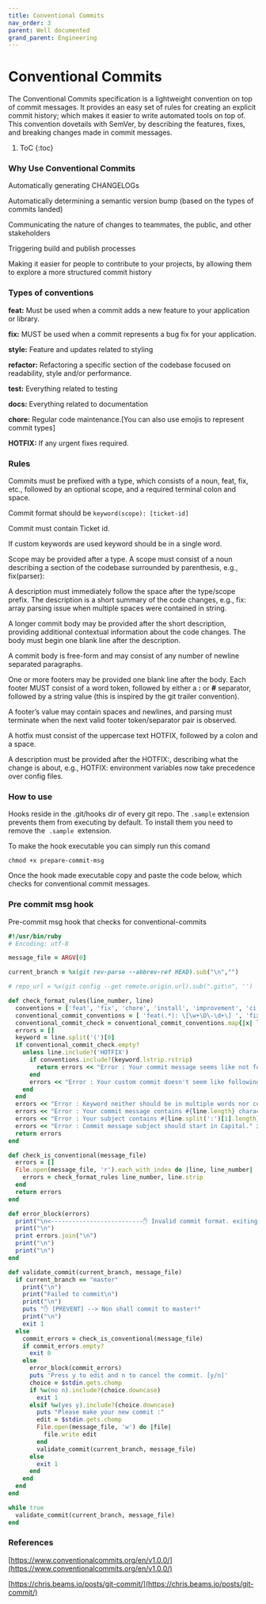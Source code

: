 ```yaml
---
title: Conventional Commits
nav_order: 3
parent: Well documented
grand_parent: Engineering
---
```


# Conventional Commits

The Conventional Commits specification is a lightweight convention on top of commit messages. It provides an easy set of rules for creating an explicit commit history; which makes it easier to write automated tools on top of. This convention dovetails with SemVer, by describing the features, fixes, and breaking changes made in commit messages.

1. ToC
{:toc}

### Why Use Conventional Commits

Automatically generating CHANGELOGs

Automatically determining a semantic version bump (based on the types of commits landed)

Communicating the nature of changes to teammates, the public, and other stakeholders

Triggering build and publish processes

Making it easier for people to contribute to your projects, by allowing them to explore a more structured commit history

### Types of conventions

<b>feat:</b> 	  Must be used when a commit adds a new feature to your application or library.

<b>fix:</b> 	  MUST be used when a commit represents a bug fix for your application.

<b>style:</b> 	  Feature and updates related to styling

<b>refactor:</b>  Refactoring a specific section of the codebase focused on readability, style and/or performance.

<b>test:</b>      Everything related to testing

<b>docs:</b>      Everything related to documentation

<b>chore:</b>     Regular code maintenance.[You can also use emojis to represent commit types]

<b>HOTFIX:</b>    If any urgent fixes required.

### Rules

Commits must be prefixed with a type, which consists of a noun, feat, fix, etc., followed by an optional scope, and a required terminal colon and space.

Commit format should be <code>keyword(scope): [ticket-id] </code>

Commit must contain Ticket id.

If custom keywords are used keyword should be in a single word.

Scope may be provided after a type. A scope must consist of a noun describing a section of the codebase surrounded by parenthesis, e.g., fix(parser):

A description must immediately follow the space after the type/scope prefix. The description is a short summary of the code changes, e.g., fix: array parsing issue when multiple spaces were contained in string.

A longer commit body may be provided after the short description, providing additional contextual information about the code changes. The body must begin one blank line after the description.

A commit body is free-form and may consist of any number of newline separated paragraphs.

One or more footers may be provided one blank line after the body. Each footer MUST consist of a word token, followed by either a <b>:</b> or <b>#</b> separator, followed by a string value (this is inspired by the git trailer convention).

A footer’s value may contain spaces and newlines, and parsing must terminate when the next valid footer token/separator pair is observed.

A hotfix must consist of the uppercase text HOTFIX, followed by a colon and a space.

A description must be provided after the HOTFIX:, describing what the change is about, e.g., HOTFIX: environment variables now take precedence over config files.

### How to use

Hooks reside in the .git/hooks dir of every git repo. The `.sample` extension prevents them from executing by default. To install them you need to remove the  `.sample`  extension.

To make the hook executable you can simply run this comand

    chmod +x prepare-commit-msg

Once the hook made executable copy and paste the code below, which checks for conventional commit messages.

### Pre commit msg hook

Pre-commit msg hook that checks for conventional-commits

```ruby
#!/usr/bin/ruby
# Encoding: utf-8

message_file = ARGV[0]

current_branch = %x(git rev-parse --abbrev-ref HEAD).sub("\n","")

# repo_url = %x(git config --get remote.origin.url).sub(".git\n", '')

def check_format_rules(line_number, line)
  conventions = ['feat', 'fix', 'chore', 'install', 'improvement', 'ci', 'ui', 'style', 'change']
  conventional_commit_conventions = [ 'feat(.*): \[\w+\D\-\d+\] ', 'fix(.*): \[\w+\D\-\d+\] ', 'chore(.*): \[\w+\D\-\d+\] ', 'install(.*): \[\w+\D\-\d+\] ', 'improvement(.*): \[\w+\D\-\d+\] ', 'ci(.*): \[\w+\D\-\d+\] ', 'ui(.*): \[\w+\D\-\d+\] ', 'style(.*): \[\w+\D\-\d+\] ', 'change(.*): \[\w+\D\-\d+\] ']  
  conventional_commit_check = conventional_commit_conventions.map{|x| line.match(x)}.compact
  errors = []
  keyword = line.split('(')[0]
  if conventional_commit_check.empty?
    unless line.include?('HOTFIX')
      if conventions.include?(keyword.lstrip.rstrip)
        return errors << "Error : Your commit message seems like not following conventional commit rules, please check your commit's convention"
      end
      errors << "Error : Your custom commit doesn't seem like following conventional commit rules" if (!conventions.include?(keyword) && line.match('(.*): \[\w+\D\-\d+\] ').nil?)
    end
  end
  errors << "Error : Keyword neither should be in multiple words nor contain any trailing space." if keyword.match(" ")
  errors << "Error : Your commit message contains #{line.length} characters. Commit message should be less than 72 characters in length." if line.length > 72
  errors << "Error : Your subject contains #{line.split(':')[1].length} characters. Subject should be less than 50 characters" if line.split(']')[1]&.length.to_i > 50
  errors << "Error : Commit message subject should start in Capital." if line.split(']')[1] && line.split(']')[1].lstrip[0] == line.split(']')[1].lstrip[0].downcase
  return errors
end

def check_is_conventional(message_file)
  errors = []
  File.open(message_file, 'r').each_with_index do |line, line_number|
    errors = check_format_rules line_number, line.strip
  end
  return errors
end

def error_block(errors)
  print("\n<--------------------------✋ Invalid commit format. exiting commit---------------------->\n")
  print("\n")
  print errors.join("\n")
  print("\n")
  print("\n")  
end

def validate_commit(current_branch, message_file)
  if current_branch == "master"
    print("\n")
    print("Failed to commit\n")
    print("\n")
    puts "✋ [PREVENT] --> Non shall commit to master!"
    print("\n")
    exit 1
  else
    commit_errors = check_is_conventional(message_file)
    if commit_errors.empty?
      exit 0
    else
      error_block(commit_errors)
      puts 'Press y to edit and n to cancel the commit. [y/n]'    
      choice = $stdin.gets.chomp
      if %w(no n).include?(choice.downcase)
        exit 1
      elsif %w(yes y).include?(choice.downcase)
        puts "Please make your new commit :"
        edit = $stdin.gets.chomp
        File.open(message_file, 'w') do |file|
          file.write edit
        end
        validate_commit(current_branch, message_file)
      else
        exit 1
      end
    end
  end
end

while true
  validate_commit(current_branch, message_file)
end
```

### References

[https://www.conventionalcommits.org/en/v1.0.0/](https://www.conventionalcommits.org/en/v1.0.0/)

[https://chris.beams.io/posts/git-commit/](https://chris.beams.io/posts/git-commit/)
